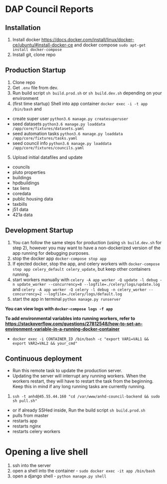 # DAP Council Reports



## Installation

1) Install docker https://docs.docker.com/install/linux/docker-ce/ubuntu/#install-docker-ce and docker compose `sudo apt-get install docker-compose`
2) Install git, clone repo


## Production Startup

1) Clone repo
2) Get `.env` file from dev.
3) Run build script `sh build.prod.sh` or `sh build.dev.sh` depending on your environment
4) (first time startup) Shell into app container `docker exec -i -t app /bin/bash` and  
 - create super user `python3.6 manage.py createsuperuser`
 - seed datasets `python3.6 manage.py loaddata /app/core/fixtures/datasets.yaml`
 - seed automation tasks `python3.6 manage.py loaddata /app/core/fixtures/tasks.yaml`
 - seed council info `python3.6 manage.py loaddata /app/core/fixtures/councils.yaml`
5) Upload initial datafiles and update
  - councils
  - pluto properties
  - buildings
  - hpdbuildings
  - tax liens
  - coredata
  - public housing data
  - taxbills
  - j51 data
  - 421a data

## Development Startup
1) You can follow the same steps for production (using `sh build.dev.sh` for step 2), however you may want to have a non-dockerized version of the app running for debugging purposes.
2) stop the docker app `docker-compose stop app`
3) If ejected docker, stop the app, and celery workers with `docker-compose stop app celery_default celery_update`, but keep other containers running.
4) start workers manually with `celery -A app worker -Q update -l debug -n update_worker --concurrency=8 --logfile=./celery/logs/update.log` and `celery -A app worker -Q celery -l debug -n celery_worker --concurrency=2 --logfile=./celery/logs/default.log`
5) start the app in terminal `python manage.py runserver`



**You can view logs with `docker-compose logs -f app`**

**To add environmental variables into running workers, refer to https://stackoverflow.com/questions/27812548/how-to-set-an-environment-variable-in-a-running-docker-container**
- `docker exec -i CONTAINER_ID /bin/bash -c "export VAR1=VAL1 && export VAR2=VAL2 && your_cmd"`

## Continuous deployment

 - Run this remote task to update the production server.
 - Updating the server will interrupt any running workers. When the workers restart, they will have to restart the task from the beginning. Keep this in mind if any long running tasks are currently running.

1) `ssh -t anhd@45.55.44.160 "cd /var/www/anhd-council-backend && sudo sh pull.sh"`

 - or if already SSHed inside, Run the build script `sh build.prod.sh`
  - pulls from master
  - restarts app
  - restarts nginx
  - restarts celery workers


# Opening a live shell

1) ssh into the server
2) open a shell into the container - `sudo docker exec -it app /bin/bash`
3) open a django shell - `python manage.py shell`
